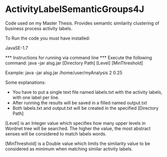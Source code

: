 # ActivityLabelSemanticGroups4J

Code used on my Master Thesis. Provides semantic similarity clustering of business process activity labels.

To Run the code you must have installed:

JavaSE-1.7

*** Instructions for running via command line ***
Execute the following command:
java -jar alsg.jar [Directory Path] [Level] [MinThreshold]

Example: java -jar alsg.jar /home/user/myAnalysis 2 0.25

Some explanations:

- You have to put a single text file named labels.txt with the activity labels, with one label per line.
- After running the results will be saved in a filled named output.txt
- Both labels.txt and output.txt will be created in the specified [Directory Path]

[Level] is an Integer value which specifies how many upper levels in Wordnet tree will be searched. The higher the value, the most abstract senses will be considered to match labels words.

[MinThreshold] is a Double value which limits the similarity value to be considered as minimum when matching similar activity labels.

